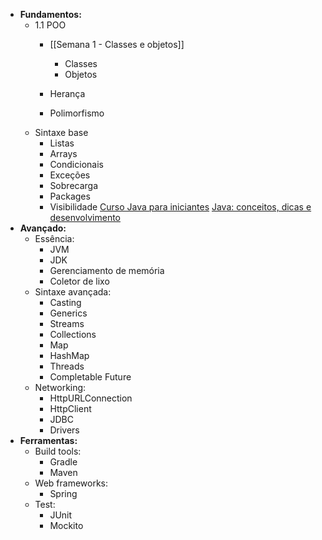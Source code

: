 
- **Fundamentos:**
	- 1.1 POO
		- [[Semana 1 - Classes e objetos]]
			- Classes
			- Objetos

		- Herança
		- Polimorfismo
	- Sintaxe base
		- Listas
		- Arrays
		- Condicionais
		- Exceções
		- Sobrecarga
		- Packages
		- Visibilidade
[Curso Java para iniciantes](https://www.youtube.com/watch?v=nODe5lFcGpg)
[Java: conceitos, dicas e desenvolvimento](https://www.youtube.com/watch?v=QXunBiLq2SM&list=PLNCSWIsR6ADISYlzI7POWQqYQ8x0VwNqh)
- **Avançado:**
	- Essência:
		- JVM
		- JDK
		- Gerenciamento de memória
		- Coletor de lixo
	- Sintaxe avançada:
		- Casting
		- Generics
		- Streams
		- Collections
		- Map
		- HashMap
		- Threads
		- Completable Future
	- Networking:
		- HttpURLConnection
		- HttpClient
		- JDBC
		- Drivers
- **Ferramentas:**
	- Build tools:
		- Gradle
		- Maven
	- Web frameworks:
		- Spring
	- Test:
		- JUnit
		- Mockito